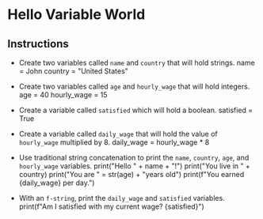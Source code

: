 # Hello Variable World

## Instructions


* Create two variables called `name` and `country` that will hold strings.
name = John
country = "United States"

* Create two variables called `age` and `hourly_wage` that will hold integers.
age = 40
hourly_wage = 15

* Create a variable called `satisfied` which will hold a boolean.
satisfied = True

* Create a variable called `daily_wage` that will hold the value of `hourly_wage` multiplied by 8.
daily_wage = hourly_wage * 8

* Use traditional string concatenation to print the `name`, `country`, `age`, and `hourly_wage` variables.
print("Hello " + name + "!")
print("You live in " + country)
print("You are " = str(age) + "years old")
print(f"You earned {daily_wage} per day.")



* With an `f-string`, print the `daily_wage` and `satisfied` variables.
print(f"Am I satisfied with my current wage? {satisfied}")